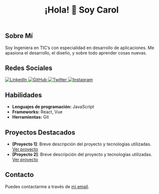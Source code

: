 <!DOCTYPE html>

<html lang="es">
<head>
    <meta charset="UTF-8">
    <meta name="viewport" content="width=device-width, initial-scale=1.0">
</head>
    
<body>

<header>
    <h1>¡Hola! 👋 Soy Carol</h1>
</header>

<section>
    <h2>Sobre Mí</h2>
    <p>Soy Ingeniera en TIC’s con especialidad en desarrollo de aplicaciones. Me apasiona el desarrollo, el diseño, y sobre todo aprender cosas nuevas.</p>
</section>

<section>
    <h2>Redes Sociales</h2>
    <div class="social-buttons">
        <a href="https://www.linkedin.com/in/carol-zavala/" class="social-button" target="_blank">
            <img src="https://cdn-icons-png.flaticon.com/512/174/174857.png" alt="LinkedIn">
        </a>
        <a href="https://github.com/CarolZavala" class="social-button" target="_blank">
            <img src="https://cdn-icons-png.flaticon.com/512/733/733553.png" alt="GitHub">
        </a>
        <a href="https://x.com/caro_zav" class="social-button" target="_blank">
            <img src="https://cdn-icons-png.flaticon.com/512/733/733579.png" alt="Twitter">
        </a>
        <a href="#" class="social-button" target="_blank">
            <img src="https://cdn-icons-png.flaticon.com/512/1384/1384063.png" alt="Instagram">
        </a>
    </div>
</section>

<section>
    <h2>Habilidades</h2>
    <ul>
        <li><strong>Lenguajes de programación:</strong> JavaScript</li>
        <li><strong>Frameworks:</strong> React, Vue</li>
        <li><strong>Herramientas:</strong> Git</li>
    </ul>
</section>

<section>
    <h2>Proyectos Destacados</h2>
    <ul>
        <li><strong>[Proyecto 1]</strong>: Breve descripción del proyecto y tecnologías utilizadas. <a href="ENLACE_AL_PROYECTO_1" target="_blank">Ver proyecto</a></li>
        <li><strong>[Proyecto 2]</strong>: Breve descripción del proyecto y tecnologías utilizadas. <a href="ENLACE_AL_PROYECTO_2" target="_blank">Ver proyecto</a></li>
    </ul>
</section>

<section>
    <h2>Contacto</h2>
    <p>Puedes contactarme a través de <a href="mailto:carolalexandrazavala@gmail.com">mi email</a>.</p>
</section>

</body>
</html>
